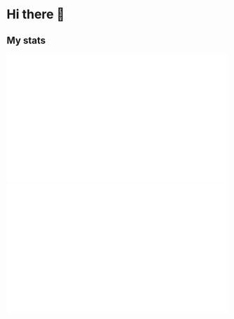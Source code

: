 <!-- [![Header](https://raw.githubusercontent.com/MartinHeinz/danbuxton/danbuxton/readme_header.png "Header")](https://some-url.dev/) -->


# Hi there 👋

<!--
**DanBuxton/danbuxton** is a ✨ _special_ ✨ repository because its `README.md` (this file) appears on your GitHub profile.

Here are some ideas to get you started:

- 🔭 I’m currently working on ...
- 🌱 I’m currently learning ...
- 👯 I’m looking to collaborate on ...
- 🤔 I’m looking for help with ...
- 💬 Ask me about ...
- 📫 How to reach me: ...
- 😄 Pronouns: ...
- ⚡ Fun fact: ...
-->

## My stats
![Overview](https://github.com/danbuxton/github-stats/blob/master/generated/overview.svg)
![Languages](https://github.com/danbuxton/github-stats/blob/master/generated/languages.svg)

<!-- You can find me on [![Twitter][1.2]][1], or on [![LinkedIn][2.2]][2]. -->

<!-- Icons -->

<!-- [1.2]: http://i.imgur.com/wWzX9uB.png (twitter icon without padding) -->
<!-- [2.2]: https://raw.githubusercontent.com/MartinHeinz/MartinHeinz/master/linkedin-3-16.png (LinkedIn icon without padding) -->

<!-- Links to your social media accounts -->

<!-- [1]: https://twitter.com/Martin_Heinz_ -->
<!-- [2]: https://www.linkedin.com/in/heinz-martin/ -->
